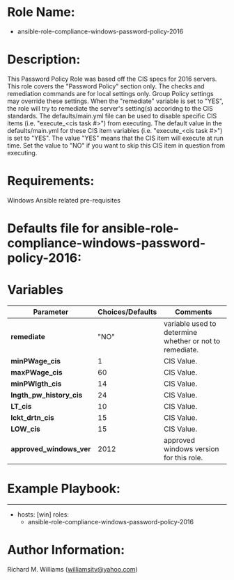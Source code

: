 # Role Name:
- ansible-role-compliance-windows-password-policy-2016

# Description:
This Password Policy Role was based off the CIS specs for 2016 servers.   This
role covers the "Password Policy" section only. The checks and remediation
commands are for local settings only. Group Policy settings may override these
settings. When the "remediate" variable is set to "YES", the role will try to
remediate the server's setting(s) accoridng to the CIS standards.  The
defaults/main.yml file can be used to disable specific CIS items (i.e.
"execute_<cis task #>") from executing. The default value in the
defaults/main.yml for these CIS item variables (i.e. "execute_<cis task #>")
is set to "YES". The value "YES" means that the CIS item will execute at run
time. Set the value to "NO" if you want to skip this CIS item in question
from executing.

# Requirements:
Windows Ansible related pre-requisites

# Defaults file for ansible-role-compliance-windows-password-policy-2016:
# Variables

Parameter | Choices/Defaults|Comments
----------|-----------------|--------
__remediate__ |"NO"| variable used to determine whether or not to remediate.
__minPWage_cis__ |1| CIS Value.
__maxPWage_cis__ |60| CIS Value.
__minPWlgth_cis__ |14| CIS Value.
__lngth_pw_history_cis__ |24| CIS Value.
__LT_cis__ |10| CIS Value.
__lckt_drtn_cis__ |15| CIS Value.
__LOW_cis__ |15| CIS Value.
__approved_windows_ver__ |2012| approved windows version for this role.


# Example Playbook:
---
 - hosts: [win]
   roles:
   - ansible-role-compliance-windows-password-policy-2016


# Author Information:
Richard M. Williams (williamsitv@yahoo.com)
